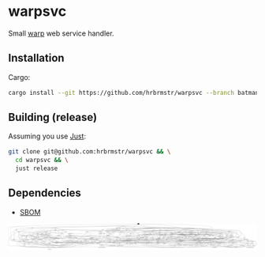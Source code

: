 # warpsvc

Small [warp](https://crates.io/crates/warp) web service handler.

## Installation

Cargo:

```bash
cargo install --git https://github.com/hrbrmstr/warpsvc --branch batman
```

## Building (release)

Assuming you use [Just](https://github.com/casey/just):

```bash
git clone git@github.com:hrbrmstr/warpsvc && \
  cd warpsvc && \
  just release
```

## Dependencies

- [SBOM](bom.xml)

![deps](assets/graph.svg)